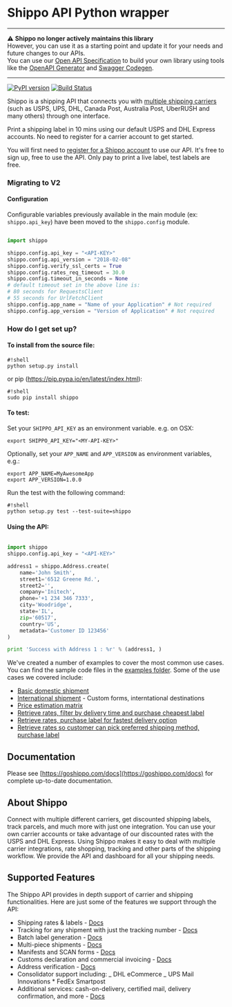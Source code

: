 # Shippo API Python wrapper

---

:warning: **Shippo no longer actively maintains this library** <br>
However, you can use it as a starting point and update it for your needs and future changes to our APIs.<br>
You can use our [Open API Specification](https://docs.goshippo.com/shippoapi/public-api/) to build your own library using tools like the [OpenAPI Generator](https://openapi-generator.tech/) and [Swagger Codegen](https://swagger.io/tools/swagger-codegen/).

---

[![PyPI version](https://badge.fury.io/py/shippo.svg)](https://badge.fury.io/py/shippo)
[![Build Status](https://travis-ci.org/goshippo/shippo-python-client.svg?branch=helper-merge-steveByerly-fork-2)](https://travis-ci.org/goshippo/shippo-python-client)

Shippo is a shipping API that connects you with [multiple shipping carriers](https://goshippo.com/carriers/) (such as USPS, UPS, DHL, Canada Post, Australia Post, UberRUSH and many others) through one interface.

Print a shipping label in 10 mins using our default USPS and DHL Express accounts. No need to register for a carrier account to get started.

You will first need to [register for a Shippo account](https://goshippo.com/) to use our API. It's free to sign up, free to use the API. Only pay to print a live label, test labels are free.

### Migrating to V2

#### Configuration

Configurable variables previously available in the main module (ex: `shippo.api_key`) have been moved to the `shippo.config` module.

```python

import shippo

shippo.config.api_key = "<API-KEY>"
shippo.config.api_version = "2018-02-08"
shippo.config.verify_ssl_certs = True
shippo.config.rates_req_timeout = 30.0
shippo.config.timeout_in_seconds = None 
# default timeout set in the above line is:
# 80 seconds for RequestsClient
# 55 seconds for UrlFetchClient
shippo.config.app_name = "Name of your Application" # Not required
shippo.config.app_version = "Version of Application" # Not required
```



### How do I get set up?

#### To install from the source file:

```
#!shell
python setup.py install
```

or pip (https://pip.pypa.io/en/latest/index.html):

```
#!shell
sudo pip install shippo
```

#### To test:

Set your `SHIPPO_API_KEY` as an environment variable.
e.g. on OSX:

`export SHIPPO_API_KEY="<MY-API-KEY>"`

Optionally, set your `APP_NAME` and `APP_VERSION` as environment variables, e.g.:

```
export APP_NAME=MyAwesomeApp
export APP_VERSION=1.0.0
```

Run the test with the following command:

```
#!shell
python setup.py test --test-suite=shippo
```

#### Using the API:

```python

import shippo
shippo.config.api_key = "<API-KEY>"

address1 = shippo.Address.create(
    name='John Smith',
    street1='6512 Greene Rd.',
    street2='',
    company='Initech',
    phone='+1 234 346 7333',
    city='Woodridge',
    state='IL',
    zip='60517',
    country='US',
    metadata='Customer ID 123456'
)

print 'Success with Address 1 : %r' % (address1, )

```

We've created a number of examples to cover the most common use cases. You can find the sample code files in the [examples folder](examples/).
Some of the use cases we covered include:

- [Basic domestic shipment](examples/basic-shipment.py)
- [International shipment](examples/international-shipment.py) - Custom forms, interntational destinations
- [Price estimation matrix](examples/estimate-shipping-prices.py)
- [Retrieve rates, filter by delivery time and purchase cheapest label](examples/filter-by-delivery-time.py)
- [Retrieve rates, purchase label for fastest delivery option](examples/purchase-fastest-service.py)
- [Retrieve rates so customer can pick preferred shipping method, purchase label](examples/get-rates-to-show-customer.py)

## Documentation

Please see [https://goshippo.com/docs](https://goshippo.com/docs) for complete up-to-date documentation.

## About Shippo

Connect with multiple different carriers, get discounted shipping labels, track parcels, and much more with just one integration. You can use your own carrier accounts or take advantage of our discounted rates with the USPS and DHL Express. Using Shippo makes it easy to deal with multiple carrier integrations, rate shopping, tracking and other parts of the shipping workflow. We provide the API and dashboard for all your shipping needs.

## Supported Features

The Shippo API provides in depth support of carrier and shipping functionalities. Here are just some of the features we support through the API:

- Shipping rates & labels - [Docs](https://goshippo.com/docs/first-shipment)
- Tracking for any shipment with just the tracking number - [Docs](https://goshippo.com/docs/tracking)
- Batch label generation - [Docs](https://goshippo.com/docs/batch)
- Multi-piece shipments - [Docs](https://goshippo.com/docs/multipiece)
- Manifests and SCAN forms - [Docs](https://goshippo.com/docs/manifests)
- Customs declaration and commercial invoicing - [Docs](https://goshippo.com/docs/international)
- Address verification - [Docs](https://goshippo.com/docs/address-validation)
- Consolidator support including:
  _ DHL eCommerce
  _ UPS Mail Innovations \* FedEx Smartpost
- Additional services: cash-on-delivery, certified mail, delivery confirmation, and more - [Docs](https://goshippo.com/docs/reference#shipment-extras)

